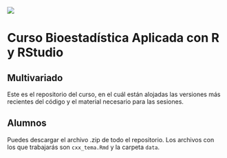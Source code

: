 ![](https://drplancton.com/wp-content/uploads/2020/12/LOGO-DR-PLANCTON_1-768x243.png)

# Curso Bioestadística Aplicada con R y RStudio

## Multivariado

Este es el repositorio del curso, en el cuál están alojadas las versiones más recientes del código y el material necesario para las sesiones.

## Alumnos

Puedes descargar el archivo .zip de todo el repositorio. Los archivos con los que trabajarás son `cxx_tema.Rmd` y la carpeta `data`.
